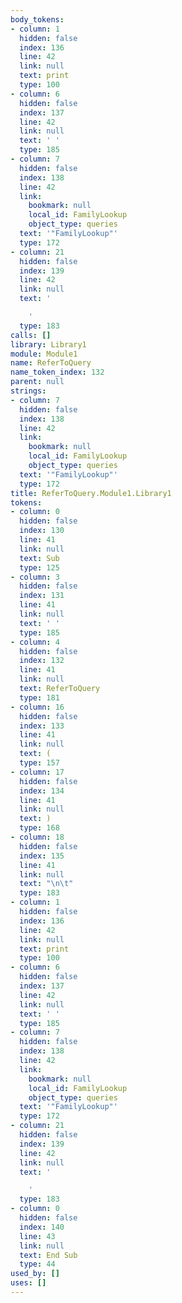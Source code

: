 ```yaml
---
body_tokens:
- column: 1
  hidden: false
  index: 136
  line: 42
  link: null
  text: print
  type: 100
- column: 6
  hidden: false
  index: 137
  line: 42
  link: null
  text: ' '
  type: 185
- column: 7
  hidden: false
  index: 138
  line: 42
  link:
    bookmark: null
    local_id: FamilyLookup
    object_type: queries
  text: '"FamilyLookup"'
  type: 172
- column: 21
  hidden: false
  index: 139
  line: 42
  link: null
  text: '

    '
  type: 183
calls: []
library: Library1
module: Module1
name: ReferToQuery
name_token_index: 132
parent: null
strings:
- column: 7
  hidden: false
  index: 138
  line: 42
  link:
    bookmark: null
    local_id: FamilyLookup
    object_type: queries
  text: '"FamilyLookup"'
  type: 172
title: ReferToQuery.Module1.Library1
tokens:
- column: 0
  hidden: false
  index: 130
  line: 41
  link: null
  text: Sub
  type: 125
- column: 3
  hidden: false
  index: 131
  line: 41
  link: null
  text: ' '
  type: 185
- column: 4
  hidden: false
  index: 132
  line: 41
  link: null
  text: ReferToQuery
  type: 181
- column: 16
  hidden: false
  index: 133
  line: 41
  link: null
  text: (
  type: 157
- column: 17
  hidden: false
  index: 134
  line: 41
  link: null
  text: )
  type: 168
- column: 18
  hidden: false
  index: 135
  line: 41
  link: null
  text: "\n\t"
  type: 183
- column: 1
  hidden: false
  index: 136
  line: 42
  link: null
  text: print
  type: 100
- column: 6
  hidden: false
  index: 137
  line: 42
  link: null
  text: ' '
  type: 185
- column: 7
  hidden: false
  index: 138
  line: 42
  link:
    bookmark: null
    local_id: FamilyLookup
    object_type: queries
  text: '"FamilyLookup"'
  type: 172
- column: 21
  hidden: false
  index: 139
  line: 42
  link: null
  text: '

    '
  type: 183
- column: 0
  hidden: false
  index: 140
  line: 43
  link: null
  text: End Sub
  type: 44
used_by: []
uses: []
---
```

